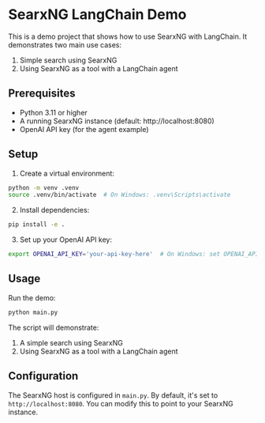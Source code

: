 # SearxNG LangChain Demo

This is a demo project that shows how to use SearxNG with LangChain. It demonstrates two main use cases:
1. Simple search using SearxNG
2. Using SearxNG as a tool with a LangChain agent

## Prerequisites

- Python 3.11 or higher
- A running SearxNG instance (default: http://localhost:8080)
- OpenAI API key (for the agent example)

## Setup

1. Create a virtual environment:
```bash
python -m venv .venv
source .venv/bin/activate  # On Windows: .venv\Scripts\activate
```

2. Install dependencies:
```bash
pip install -e .
```

3. Set up your OpenAI API key:
```bash
export OPENAI_API_KEY='your-api-key-here'  # On Windows: set OPENAI_API_KEY=your-api-key-here
```

## Usage

Run the demo:
```bash
python main.py
```

The script will demonstrate:
1. A simple search using SearxNG
2. Using SearxNG as a tool with a LangChain agent

## Configuration

The SearxNG host is configured in `main.py`. By default, it's set to `http://localhost:8080`. You can modify this to point to your SearxNG instance.
